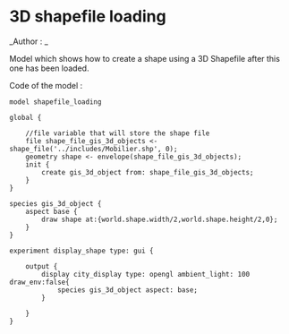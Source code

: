 [//]: # (keyword|operator_shape_file)
[//]: # (keyword|concept_3d)
[//]: # (keyword|concept_shapefile)
[//]: # (keyword|concept_load_file)
# 3D shapefile loading


_Author :  _

Model which shows how to create a shape using a 3D Shapefile after this one has been loaded. 


Code of the model : 

```
model shapefile_loading

global {
	
	//file variable that will store the shape file
	file shape_file_gis_3d_objects <- shape_file('../includes/Mobilier.shp', 0);
	geometry shape <- envelope(shape_file_gis_3d_objects);
	init {
		create gis_3d_object from: shape_file_gis_3d_objects;
	}
}

species gis_3d_object {
	aspect base {
		draw shape at:{world.shape.width/2,world.shape.height/2,0};
	}
}

experiment display_shape type: gui {

	output {
		display city_display type: opengl ambient_light: 100 draw_env:false{
			species gis_3d_object aspect: base;
		}

	}
}

```
